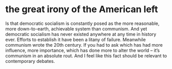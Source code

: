 # the great irony of the American left

Is that democratic socialism is constantly posed as the more reasonable, more down-to-earth, achievable system than communism. And yet democratic socialism has never existed anywhere at any time in history ever. Efforts to establish it have been a litany of failure. Meanwhile communism wrote the 20th century. If you had to ask which has had more influence, more importance, which has done more to alter the world – it’s communism in an absolute rout. And I feel like this fact should be relevant to contemporary debates.